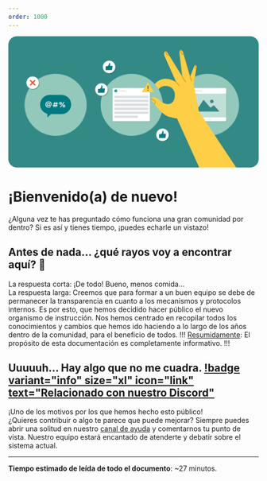 ```yaml
---
order: 1000
---
```

![](media/IMG_2423.png)

# ¡Bienvenido(a) de nuevo!
¿Alguna vez te has preguntado cómo funciona una gran comunidad por dentro? Si es así y tienes tiempo, ¡puedes echarle un vistazo!


## Antes de nada... ¿qué rayos voy a encontrar aquí? 🤔
La respuesta corta: ¡De todo! Bueno, menos comida…<br>
La respuesta larga: Creemos que para formar a un buen equipo se debe de permanecer la transparencia en cuanto a los mecanismos y protocolos internos. Es por esto, que hemos decidido hacer público el nuevo organismo de instrucción.
Nos hemos centrado en recopilar todos los conocimientos y cambios que hemos ido haciendo a lo largo de los años dentro de la comunidad, para el beneficio de todos.
!!!
<u>Resumidamente</u>: El propósito de esta documentación es completamente informativo.
!!!
## Uuuuuh... Hay algo que no me cuadra. [!badge variant="info" size="xl" icon="link" text="Relacionado con nuestro Discord"](https://discord.gg/gatitos)
¡Uno de los motivos por los que hemos hecho esto público!<br>
¿Quieres contribuir o algo te parece que puede mejorar? Siempre puedes abrir una solitud en nuestro [canal de ayuda](https://discord.com/channels/790289803219566633/822611489370144808/979482036265947156) y comentarnos tu punto de vista. Nuestro equipo estará encantado de atenderte y debatir sobre el sistema actual.

---
**Tiempo estimado de leída de todo el documento**: ~27 minutos.